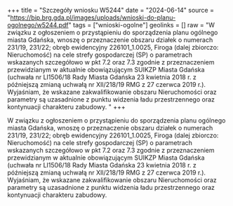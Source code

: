 +++
title = "Szczegóły wniosku W5244"
date = "2024-06-14"
source = "https://bip.brg.gda.pl/images/uploads/wnioski-do-planu-ogolnego/w5244.pdf"
tags = ["wnioski-ogolne"]
geolinks = []
raw = "W związku z ogłoszeniem o przystąpieniu do sporządzenia planu ogólnego miasta Gdańska, wnoszę o przeznaczenie obszaru działek o numerach 231/19, 231/22; obręb ewidencyjny 226101_1.0025, Firoga (dalej zbiorczo: Nieruchomość) na cele strefy gospodarczej (SP) o parametrach wskazanych szczegółowo w pkt 7.2 oraz 7.3 zgodnie z przeznaczeniem przewidzianym w aktualnie obowiązującym SUIKZP Miasta Gdańska (uchwała nr LI1506/18 Rady Miasta Gdańska 23 kwietnia 2018 r. z późniejszą zmianą uchwałą nr XIl/218/19 RMG z 27 czerwca 2019 r.). Wyjaśniam, że wskazane zakwalifikowanie obszaru Nieruchomości oraz parametry są uzasadnione z punktu widzenia ładu przestrzennego oraz kontynuacji charakteru zabudowy. "
+++

W związku z ogłoszeniem o przystąpieniu do sporządzenia planu ogólnego miasta Gdańska, wnoszę o
przeznaczenie obszaru działek o numerach 231/19, 231/22; obręb ewidencyjny 226101_1.0025, Firoga
(dalej zbiorczo: Nieruchomość) na cele strefy gospodarczej (SP) o parametrach wskazanych szczegółowo
w pkt 7.2 oraz 7.3 zgodnie z przeznaczeniem przewidzianym w aktualnie obowiązującym SUIKZP Miasta
Gdańska (uchwała nr LI1506/18 Rady Miasta Gdańska 23 kwietnia 2018 r. z późniejszą zmianą uchwałą nr
XIl/218/19 RMG z 27 czerwca 2019 r.). Wyjaśniam, że wskazane zakwalifikowanie obszaru Nieruchomości
oraz parametry są uzasadnione z punktu widzenia ładu przestrzennego oraz kontynuacji charakteru
zabudowy.



